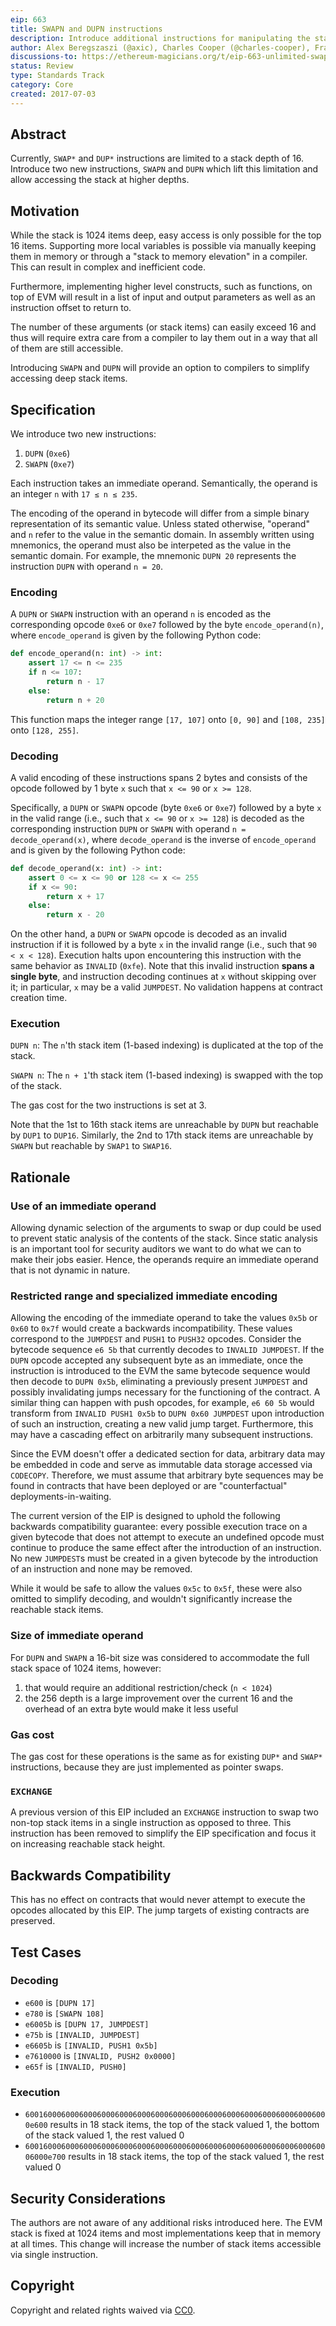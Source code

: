 ```yaml
---
eip: 663
title: SWAPN and DUPN instructions
description: Introduce additional instructions for manipulating the stack which allow accessing the stack at higher depths
author: Alex Beregszaszi (@axic), Charles Cooper (@charles-cooper), Francisco Giordano (@frangio)
discussions-to: https://ethereum-magicians.org/t/eip-663-unlimited-swap-and-dup-instructions/3346
status: Review
type: Standards Track
category: Core
created: 2017-07-03
---
```


## Abstract

Currently, `SWAP*` and `DUP*` instructions are limited to a stack depth of 16. Introduce two new instructions, `SWAPN` and `DUPN` which lift this limitation and allow accessing the stack at higher depths.

## Motivation

While the stack is 1024 items deep, easy access is only possible for the top 16 items. Supporting more local variables is possible via manually keeping them in memory or through a "stack to memory elevation" in a compiler. This can result in complex and inefficient code.

Furthermore, implementing higher level constructs, such as functions, on top of EVM will result in a list of input and output parameters as well as an instruction offset to return to.

The number of these arguments (or stack items) can easily exceed 16 and thus will require extra care from a compiler to lay them out in a way that all of them are still accessible.

Introducing `SWAPN` and `DUPN` will provide an option to compilers to simplify accessing deep stack items.

## Specification

We introduce two new instructions:

1. `DUPN` (`0xe6`)
2. `SWAPN` (`0xe7`)

Each instruction takes an immediate operand. Semantically, the operand is an integer `n` with `17 ≤ n ≤ 235`.

The encoding of the operand in bytecode will differ from a simple binary representation of its semantic value. Unless stated otherwise, "operand" and `n` refer to the value in the semantic domain. In assembly written using mnemonics, the operand must also be interpeted as the value in the semantic domain. For example, the mnemonic `DUPN 20` represents the instruction `DUPN` with operand `n = 20`.

### Encoding

A `DUPN` or `SWAPN` instruction with an operand `n` is encoded as the corresponding opcode `0xe6` or `0xe7` followed by the byte `encode_operand(n)`, where `encode_operand` is given by the following Python code:

```python
def encode_operand(n: int) -> int:
    assert 17 <= n <= 235
    if n <= 107:
        return n - 17
    else:
        return n + 20
```

This function maps the integer range `[17, 107]` onto `[0, 90]` and `[108, 235]` onto `[128, 255]`.

### Decoding

A valid encoding of these instructions spans 2 bytes and consists of the opcode followed by 1 byte `x` such that `x <= 90` or `x >= 128`.

Specifically, a `DUPN` or `SWAPN` opcode (byte `0xe6` or `0xe7`) followed by a byte `x` in the valid range (i.e., such that `x <= 90` or `x >= 128`) is decoded as the corresponding instruction `DUPN` or `SWAPN` with operand `n = decode_operand(x)`, where `decode_operand` is the inverse of `encode_operand` and is given by the following Python code:

```python
def decode_operand(x: int) -> int:
    assert 0 <= x <= 90 or 128 <= x <= 255
    if x <= 90:
        return x + 17
    else:
        return x - 20
```

On the other hand, a `DUPN` or `SWAPN` opcode is decoded as an invalid instruction if it is followed by a byte `x` in the invalid range (i.e., such that `90 < x < 128`). Execution halts upon encountering this instruction with the same behavior as `INVALID` (`0xfe`). Note that this invalid instruction **spans a single byte**, and instruction decoding continues at `x` without skipping over it; in particular, `x` may be a valid `JUMPDEST`. No validation happens at contract creation time.

### Execution

`DUPN n`: The `n`'th stack item (1-based indexing) is duplicated at the top of the stack.

`SWAPN n`: The `n + 1`'th stack item (1-based indexing) is swapped with the top of the stack.

The gas cost for the two instructions is set at 3.

Note that the 1st to 16th stack items are unreachable by `DUPN` but reachable by `DUP1` to `DUP16`. Similarly, the 2nd to 17th stack items are unreachable by `SWAPN` but reachable by `SWAP1` to `SWAP16`.

## Rationale

### Use of an immediate operand

Allowing dynamic selection of the arguments to swap or dup could be used to prevent static analysis of the contents of the stack. Since static analysis is an important tool for security auditors we want to do what we can to make their jobs easier. Hence, the operands require an immediate operand that is not dynamic in nature. 

### Restricted range and specialized immediate encoding

Allowing the encoding of the immediate operand to take the values `0x5b` or `0x60` to `0x7f` would create a backwards incompatibility. These values correspond to the `JUMPDEST` and `PUSH1` to `PUSH32` opcodes. Consider the bytecode sequence `e6 5b` that currently decodes to `INVALID JUMPDEST`. If the `DUPN` opcode accepted any subsequent byte as an immediate, once the instruction is introduced to the EVM the same bytecode sequence would then decode to `DUPN 0x5b`, eliminating a previously present `JUMPDEST` and possibly invalidating jumps necessary for the functioning of the contract. A similar thing can happen with push opcodes, for example, `e6 60 5b` would transform from `INVALID PUSH1 0x5b` to `DUPN 0x60 JUMPDEST` upon introduction of such an instruction, creating a new valid jump target. Furthermore, this may have a cascading effect on arbitrarily many subsequent instructions.

Since the EVM doesn't offer a dedicated section for data, arbitrary data may be embedded in code and serve as immutable data storage accessed via `CODECOPY`. Therefore, we must assume that arbitrary byte sequences may be found in contracts that have been deployed or are "counterfactual" deployments-in-waiting.

The current version of the EIP is designed to uphold the following backwards compatibility guarantee: every possible execution trace on a given bytecode that does not attempt to execute an undefined opcode must continue to produce the same effect after the introduction of an instruction. No new `JUMPDEST`s must be created in a given bytecode by the introduction of an instruction and none may be removed.

While it would be safe to allow the values `0x5c` to `0x5f`, these were also omitted to simplify decoding, and wouldn't significantly increase the reachable stack items.

### Size of immediate operand

For `DUPN` and `SWAPN` a 16-bit size was considered to accommodate the full stack space of 1024 items, however:

1. that would require an additional restriction/check (`n < 1024`)
2. the 256 depth is a large improvement over the current 16 and the overhead of an extra byte would make it less useful

### Gas cost

The gas cost for these operations is the same as for existing `DUP*` and `SWAP*` instructions, because they are just implemented as pointer swaps.

### `EXCHANGE`

A previous version of this EIP included an `EXCHANGE` instruction to swap two non-top stack items in a single instruction as opposed to three. This instruction has been removed to simplify the EIP specification and focus it on increasing reachable stack height.

## Backwards Compatibility

This has no effect on contracts that would never attempt to execute the opcodes allocated by this EIP. The jump targets of existing contracts are preserved.

## Test Cases

### Decoding

- `e600` is `[DUPN 17]`
- `e780` is `[SWAPN 108]`
- `e6005b` is `[DUPN 17, JUMPDEST]`
- `e75b` is `[INVALID, JUMPDEST]`
- `e6605b` is `[INVALID, PUSH1 0x5b]`
- `e7610000` is `[INVALID, PUSH2 0x0000]`
- `e65f` is `[INVALID, PUSH0]`

### Execution

- `60016000600060006000600060006000600060006000600060006000600060006000e600` results in 18 stack items, the top of the stack valued 1, the bottom of the stack valued 1, the rest valued 0
- `600160006000600060006000600060006000600060006000600060006000600060006000e700` results in 18 stack items, the top of the stack valued 1, the rest valued 0

## Security Considerations

The authors are not aware of any additional risks introduced here. The EVM stack is fixed at 1024 items and most implementations keep that in memory at all times. This change will increase the number of stack items accessible via single instruction.

## Copyright

Copyright and related rights waived via [CC0](../LICENSE.md).
